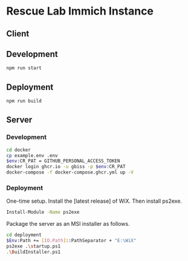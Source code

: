 # Rescue Lab Immich Instance

## Client

## Development

```bash
npm run start
```

## Deployment

```bash
npm run build
```

## Server

### Development

```bash
cd docker
cp example.env .env
$env:CR_PAT = GITHUB_PERSONAL_ACCESS_TOKEN
docker login ghcr.io -u gbiss -p $env:CR_PAT
docker-compose -f docker-compose.ghcr.yml up -V
```

### Deployment

One-time setup. Install the [latest release] of WiX. Then install ps2exe.

```bash
Install-Module -Name ps2exe
```

Package the server as an MSI installer as follows.

```bash
cd deployment
$Env:Path += [IO.Path]::PathSeparator + "E:\WiX"
ps2exe .\startup.ps1
.\BuildInstaller.ps1
```
